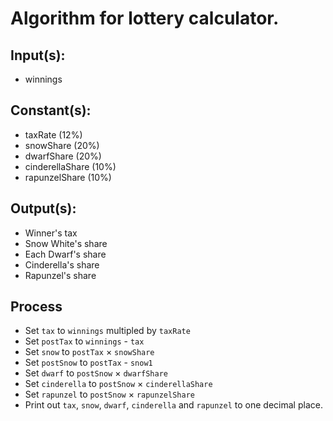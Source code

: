 # Algorithm for lottery calculator.

## Input(s):

- winnings

## Constant(s):

- taxRate (12%)
- snowShare (20%)
- dwarfShare (20%)
- cinderellaShare (10%)
- rapunzelShare (10%)

## Output(s):

- Winner's tax
- Snow White's share
- Each Dwarf's share
- Cinderella's share
- Rapunzel's share

## Process

- Set `tax` to `winnings` multipled by `taxRate`
- Set `postTax` to `winnings` - `tax`
- Set `snow` to `postTax` × `snowShare`
- Set `postSnow` to `postTax` - `snow1`
- Set `dwarf` to `postSnow` × `dwarfShare`
- Set `cinderella` to `postSnow` × `cinderellaShare`
- Set `rapunzel` to `postSnow` × `rapunzelShare`
- Print out `tax`, `snow`, `dwarf`, `cinderella` and `rapunzel` to one decimal place.